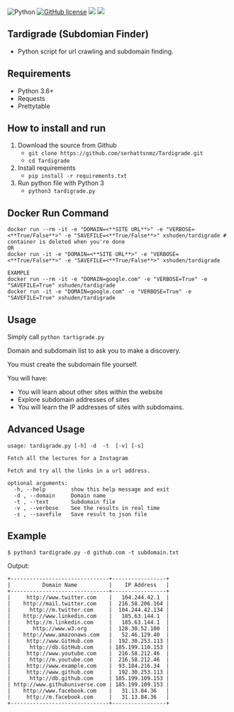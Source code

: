 ![Python](https://img.shields.io/badge/Python-3.6-blue.svg) [![GitHub license](https://img.shields.io/github/license/serhattsnmz/Tardigrade.svg)](https://github.com/serhattsnmz/Tardigrade/blob/master/LICENSE) [![](https://images.microbadger.com/badges/image/xshuden/tardigrade.svg)](https://microbadger.com/images/xshuden/tardigrade "Get your own image badge on microbadger.com") [![](https://images.microbadger.com/badges/version/xshuden/tardigrade.svg)](https://microbadger.com/images/xshuden/tardigrade "Get your own version badge on microbadger.com")

## Tardigrade (Subdomian Finder)

- Python script for url crawling and subdomain finding. 

## Requirements

- Python 3.6+
- Requests
- Prettytable

## How to install and run

1. Download the source from Github
    - `git clone https://github.com/serhattsnmz/Tardigrade.git`
    - `cd Tardigrade`
2. Install requirements
	- `pip install -r requirements.txt`
3. Run python file with Python 3
	- `python3 tardigrade.py`

## Docker Run Command

```
docker run --rm -it -e "DOMAIN=<**SITE URL**>" -e "VERBOSE=<**True/False**>" -e "SAVEFILE=<**True/False**>" xshuden/tardigrade # container is deleted when you're done
OR
docker run -it -e "DOMAIN=<**SITE URL**>" -e "VERBOSE=<**True/False**>" -e "SAVEFILE=<**True/False**>" xshuden/tardigrade

EXAMPLE
docker run --rm -it -e "DOMAIN=google.com" -e "VERBOSE=True" -e "SAVEFILE=True" xshuden/tardigrade
docker run -it -e "DOMAIN=google.com" -e "VERBOSE=True" -e "SAVEFILE=True" xshuden/tardigrade
```

## Usage

Simply call `python tartigrade.py`

Domain and subdomain list to ask you to make a discovery.

You must create the subdomain file yourself.

You will have:
- You will learn about other sites within the website
- Explore subdomain addresses of sites
- You will learn the IP addresses of sites with subdomains.

## Advanced Usage

```
usage: tardigrade.py [-h] -d  -t  [-v] [-s]

Fetch all the lectures for a Instagram

Fetch and try all the links in a url address.

optional arguments:
  -h, --help        show this help message and exit
  -d , --domain     Domain name
  -t , --text       Subdomain file
  -v , --verbose    See the results in real time
  -s , --savefile   Save result to json file
```

## Example

```
$ python3 tardigrade.py -d github.com -t subdomain.txt
```

Output:
```
+-------------------------------+-----------------+
|          Domain Name          |    IP Address   |
+-------------------------------+-----------------+
|     http://www.twitter.com    |   104.244.42.1  |
|    http://mail.twitter.com    |  216.58.206.164 |
|      http://m.twitter.com     |  104.244.42.134 |
|    http://www.linkedin.com    |   185.63.144.1  |
|     http://m.linkedin.com     |   185.63.144.1  |
|       http://www.w3.org       |  128.30.52.100  |
|    http://www.amazonaws.com   |   52.46.129.40  |
|     http://www.GitHub.com     |  192.30.253.113 |
|      http://db.GitHub.com     | 185.199.110.153 |
|     http://www.youtube.com    |  216.58.212.46  |
|      http://m.youtube.com     |  216.58.212.46  |
|     http://www.example.com    |  93.184.216.34  |
|     http://www.github.com     |  192.30.253.113 |
|      http://db.github.com     | 185.199.109.153 |
| http://www.githubuniverse.com | 185.199.109.153 |
|    http://www.facebook.com    |   31.13.84.36   |
|     http://m.facebook.com     |   31.13.84.36   |
+-------------------------------+-----------------+

```
